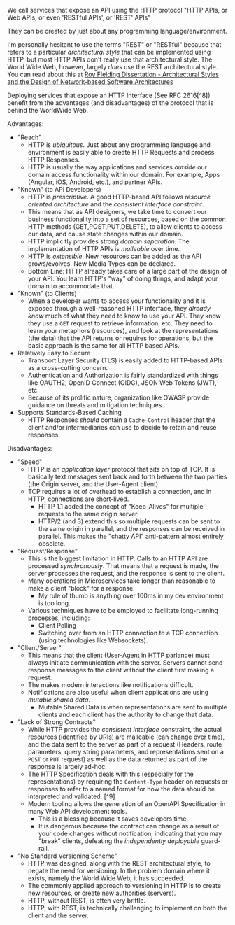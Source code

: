 We call services that expose an API using the HTTP protocol "HTTP APIs, or Web APIs, or even 'RESTful APIs', or 'REST' APIs"

They can be created by just about any programming language/environment.

I'm personally hesitant to use the terms "REST" or "RESTful" because that refers to a particular *architectural style* that can be implemented using HTTP, but most HTTP APIs don't really use that architectural style. The World Wide Web, however, largely *does* use the REST architectural style.
You can read about this at [Roy Fielding Dissertation - Architectural Styles and the Design of Network-based Software Architectures ](https://ics.uci.edu/~fielding/pubs/dissertation/fielding_dissertation.pdf)

Deploying services that expose an HTTP Interface (See RFC 2616[^8]) benefit from the advantages (and disadvantages) of the protocol that is behind the WorldWide Web.

Advantages:

- "Reach"
    - HTTP is *ubiquitous*. Just about any programming language and environment is easily able to create HTTP Requests and process HTTP Responses.
    - HTTP is usually the way applications and services *outside* our domain access functionality within our domain. For example, Apps (Angular, iOS, Android, etc.), and partner APIs.
- "Known" (to API Developers)
    - HTTP is *prescriptive*. A good HTTP-based API follows *resource oriented architecture* and the *consistent interface constraint*. 
    - This means that as API designers, we take time to convert our business functionality into a set of resources, based on the common HTTP methods (GET,POST,PUT,DELETE), to allow clients to access our data, and cause state changes within our domain. 
    - HTTP implicitly provides strong *domain separation*. The implementation of HTTP APIs is *malleable* over time.
    - HTTP is *extensible*. New resources can be added as the API grows/evolves. New Media Types can be declared.
    - Bottom Line: HTTP already takes care of a large part of the design of your API. You learn HTTP's "way" of doing things, and adapt your domain to accommodate that. 
- "Known" (to Clients)
    - When a developer wants to access your functionality and it is exposed through a well-reasoned HTTP interface, they *already know* much of what they need to know to use your API. They know they use a `GET` request to retrieve information, etc. They need to learn your metaphors (resources), and look at the representations (the data) that the API returns or requires for operations, but the basic approach is the same for all HTTP based APIs.
- Relatively Easy to Secure
    - Transport Layer Security (TLS) is easily added to HTTP-based APIs as a cross-cutting concern.
    - Authentication and Authorization is fairly standardized with things like OAUTH2, OpenID Connect (OIDC), JSON Web Tokens (JWT), etc.
    - Because of its prolific nature, organization like OWASP provide guidance on threats and mitigation techniques.
- Supports Standards-Based Caching
    - HTTP Responses *should* contain a `Cache-Control` header that the client and/or intermediaries can use to decide to retain and reuse responses.

Disadvantages:

- "Speed"
    - HTTP is an *application layer* protocol that sits on top of TCP. It is basically text messages sent back and forth between the two parties (the Origin server, and the User-Agent client).
    - TCP requires a lot of overhead to establish a connection, and in HTTP, connections are short-lived.
        - HTTP 1.1 added the concept of "Keep-Alives" for multiple requests to the same origin server.
        - HTTP/2 (and 3) extend this so multiple requests can be sent to the same origin in parallel, and the responses can be received in parallel. This makes the "chatty API" anti-pattern almost entirely obsolete.
- "Request/Response"
    - This is the biggest limitation in HTTP. Calls to an HTTP API are processed *synchronously*. That means that a request is made, the server processes the request, and the response is sent to the client. 
    - Many operations in Microservices take longer than reasonable to make a client "block" for a response.
        - My rule of thumb is anything over 100ms in my dev environment is too long.
    - Various techniques have to be employed to facilitate long-running processes, including:
        - Client Polling
        - Switching over from an HTTP connection to a TCP connection (using technologies like Websockets).
- "Client/Server"
    - This means that the client (User-Agent in HTTP parlance) must always initiate communication with the server. Servers cannot send response messages to the client without the client first making a request.
    - The makes modern interactions like notifications difficult.
    - Notifications are also useful when client applications are using *mutable shared data*. 
        - Mutable Shared Data is when representations are sent to multiple clients and each client has the authority to change that data.
- "Lack of Strong Contracts"
    - While HTTP provides the *consistent interface* constraint, the actual resources (identified by URIs) are malleable (can change over time), and the data sent to the server as part of a request (Headers, route parameters, query string parameters, and representations sent on a `POST` or `PUT` request) as well as the data returned as part of the response is largely ad-hoc.
    - The HTTP Specification deals with this (especially for the representations) by requiring the `Content-Type` header on requests or responses to refer to a named format for how the data should be interpreted and validated. [^9]
    - Modern tooling allows the generation of an OpenAPI Specification in many Web API development tools.
        - This is a blessing because it saves developers time.
        - It is dangerous because the contract can change as a result of your code changes without notification, indicating that you may "break" clients, defeating the *independently deployable* guard-rail.
- "No Standard Versioning Scheme"
    - HTTP was designed, along with the REST architectural style, to negate the need for versioning. In the problem domain where it exists, namely the World Wide Web, it has succeeded. 
    - The commonly applied approach to versioning in HTTP is to create new resources, or create new authorities (servers).
    - HTTP, without REST, is often very brittle.
    - HTTP, with REST, is technically challenging to implement on both the client and the server.

